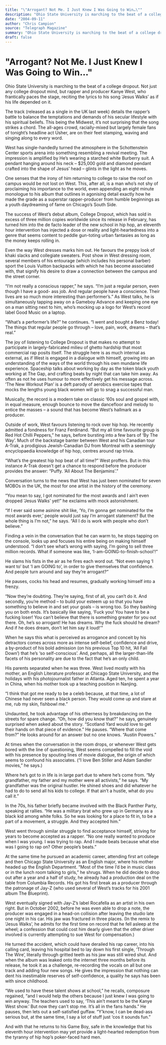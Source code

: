 ```yaml
---
title: "\"Arrogant? Not Me. I Just Knew I Was Going to Win…\""
description: "Ohio State University is marching to the beat of a college dropout. The track details the rapper’s battle to balance temptations and demands of his secular lifestyle with his spiritual beliefs. This b..."
date: "2004-09-11"
author: "Chris Campion"
source: "Telegraph Magazine"
summary: "Ohio State University is marching to the beat of a college dropout. The track details the rapper’s battle to balance temptations and demands of his secular lifestyle with his spiritual beliefs. This being the Midwest, it’s not surprising that the song strikes a chord."
draft: false
---
```


# "Arrogant? Not Me. I Just Knew I Was Going to Win…"

Ohio State University is marching to the beat of a college dropout. Not just any college dropout mind, but rapper and producer Kanye West, who frantically paces the stage, reciting the lyrics to his song ‘Jesus Walks’ as if his life depended on it.

The track (released as a single in the UK last week) details the rapper’s battle to balance the temptations and demands of his secular lifestyle with his spiritual beliefs. This being the Midwest, it’s not surprising that the song strikes a chord. The all-ages crowd, racially-mixed but largely female fans of tonight’s headline act Usher, are on their feet stamping, waving and singing along to every word.

West has single-handedly turned the atmosphere in the Schottenstein Center sports arena into something resembling a revival meeting. The impression is amplified by He’s wearing a starched white Burberry suit. A pendant hanging around his neck – $25,000 gold and diamond pendant crafted into the shape of Jesus’ head – glints in the light as he moves.

One senses that the irony of him returning to college to raise the roof on campus would be not lost on West. This, after all, is a man who’s not shy of proclaiming his importance to the world, even appending an eight minute monologue to his album that outlines in agonising detail exactly how he made the grade as a superstar rapper-producer from humble beginnings as a youth daydreaming of fame on Chicago’s South Side.

The success of West’s debut album, College Dropout, which has sold in excess of three million copies worldwide since its release in February, has turned him into the de facto leader of the new school in hip hop, an eleventh hour intervention has injected a dose or reality and light-heartedness into a genre that seems content to peddle gun-toting urban fantasies as long as the money keeps rolling in.

Even the way West dresses marks him out. He favours the preppy look of khaki slacks and collegiate sweaters. Post show in West dressing room, several members of his entourage (which includes his personal barber) sport the Louis Vuitton backpacks with which he has become associated with, that signify his desire to draw a connection between the campus and the street corner.

“I’m not really a conscious rapper,” he says. “I’m just a regular person, even though I have a good- ass job. And regular people have a conscience. Their lives are so much more interesting than performer’s.” As West talks, he is simultaneously tapping away on a Gameboy Advance and keeping one eye on a man sitting next to him, who’s mocking up a logo for West’s record label Good Music on a laptop.

“What’s a performer’s life?” he continues. “I went and bought a Benz today! The things that regular people go through – love, pain, work, dreams – that’s real.”

The joy of listening to College Dropout is that makes no attempt to participate in largely-fabricated milieu of ghetto hardship that most commercial rap posits itself. The struggle here is as much internal as external, as if West is engaged in a dialogue with himself, growing into an understanding of the ways of the world through his own mundane life experience. Spaceship talks about working by day as the token black youth working at The Gap, and crafting beats by night that can take him away. As often as not he uses humour to more effectively get his message across. ‘The New Workout Plan’ is a deft parody of aerobics exercise tapes that mocks the lengths young black women will go to snag a successful man.

Musically, the record is a modern take on classic ‘60s soul and gospel with, in equal measure, enough bounce to move the dancefloor and melody to entice the masses – a sound that has become West’s hallmark as a producer.

Outside of work, West favours listening to rock over hip hop. He recently admitted a fondness for Franz Ferdinand. “But my all time favourite group is Red Hot Chilli Peppers,” he says, before bursting into a few bars of ‘By The Way’. Much of the backstage banter between West and his Canadian tour A-Trak, a prodigious Jewish-Canadian DJ from Montreal with a seemingly encyclopaedia knowledge of hip hop, centres around rap trivia.

“What’s the greatest hip hop beat of all time?” West proffers. But in this instance A-Trak doesn’t get a chance to respond before the producer provides the answer: “Puffy. ‘All About The Benjamins’.”

Conversation turns to the news that West has just been nominated for seven MOBOs in the UK, the most for one artist in the history of the ceremony.

“You mean to say, I got nominated for the most awards and I ain’t even dropped ‘Jesus Walks’ yet!” he exclaims with mock astonishment.

“If I ever said some asinine shit like, ‘Yo, I’m gonna get nominated for the most awards ever,’ people would just say I’m arrogant statement? But the whole thing is I’m not,” he says. “All I do is work with people who don’t believe.”

Finding a vein in the conversation that he can warm to, he stops tapping on the console, looks up and focuses his entire being on making himself understood. “I don’t see what’s wrong with saying, I’m going to sell three million records. What if someone was like, ‘I-am-GOING-to-finish-school’!”

He slams his fists in the air as he fires each word out. “Not even saying ‘I want to’ but ‘I am GOING to’, in order to give themselves that confidence. And people turn around and say they’re arrogant?”

He pauses, cocks his head and resumes, gradually working himself into a frenzy.

“Now they’re doubting. They’re saying, first of all, you can’t do it. And secondly, you’re method – to build your esteem up so that you have something to believe in and set your goals – is wrong too. So they bashing you on both ends. It’s basically like saying, ‘Fuck you! You have to be a fucking loser! You can’t believe that there is something greater for you out there. Oh, he’s so arrogant! He has dreams. Why the fuck should he dream? And if he does dream, don’t let him say it loud!’”

When he says this what is perceived as arrogance and conceit by his detractors comes across more as intense self-belief, confidence and drive, a by-product of his bold admission (on his previous Top 10 hit, ‘All Fall Down’) that he’s ‘so self-conscious’. And, perhaps, all the larger-than-life facets of his personality are due to the fact that he’s an only child.

His parents separated when he was three. West lived mostly with his mother, an English Literature professor at Chicago State University, and the holidays with his photojournalist father in Atlanta. Aged ten, he spent a year in China, when his mother took up a teaching position in Nanjing.

“I think that got me ready to be a celeb because, at that time, a lot of Chinese had never seen a black person. They would come up and stare at me, rub my skin, fishbowl me.”

Undaunted, he took advantage of his otherness by breakdancing on the streets for spare change. “Oh, how did you know that?” he says, genuinely surprised when asked about the story. “Scotland Yard would love to get their hands on that piece of evidence.” He pauses. “Where that come from?” He looks around for an answer but no one knows. “Austin Powers.”

At times when the conversation in the room drops, or whenever West gets bored with the line of questioning, West seems compelled to fill the void with his presence by spouting lines of movie dialogue, the origin of which seems to confound his associates. (“I love Ben Stiller and Adam Sandler movies,” he says.)

Where he’s got to in life is in large part due to where he’s come from. “My grandfather, my father and my mother were all activists,” he says. “My grandfather was the original hustler. He shined shoes and did whatever he had to do to send all his kids to college. If that ain’t a hustle, what do you call it.”

In the 70s, his father briefly became involved with the Black Panther Party, speaking at rallies. “He was a military brat who grew up in Germany as a black kid among white folks. So he was looking for a place to fit in, to be a part of a movement, a struggle. And they accepted him.”

West went through similar struggle to find acceptance himself, striving for years to become accepted as a rapper. “No one really wanted to produce when I was young. I was trying to rap. And I made beats because what else was I going to rap on? Other people’s beats.”

At the same time he pursued an academic career, attending first art college and then Chicago State University as an English major, where his mother headed up the English Department. “Most of the time I’d be in music class or in the lunch room talking to girls,” he shrugs. When he did decide to drop out after a year and a half of study, he already had a production deal on the table from Columbia Records. His got his first break as a producer through the patronage of Jay-Z (who used several of West’s tracks for his 2001 album The Blueprint).

West eventually signed with Jay-Z’s label Rocafella as an artist in his own right. But in October 2002, before he was even able to drop a note, the producer was engaged in a head-on collision after leaving the studio late one night in his car. His jaw was fractured in three places. (In the remix to ‘Jesus Walks’, he admits for the first time on record that he fell asleep at the wheel; a confession that could cost him dearly given that the other driver involved is currently attempting to sue West for compensation.)

He turned the accident, which could have derailed his rap career, into his calling card, leaving his hospital bed to lay down his first single, ‘Through The Wire’, literally through gritted teeth as his jaw was still wired shut. And when the album was leaked onto the internet three months before its release, he took it as a challenge, re-recording the vocals on all but one track and adding four new songs. He gives the impression that nothing can dent his inestimable reserves of self-confidence, a quality he says has been with since childhood.

“We used to have these talent shows at school,” he recalls, composure regained, “and I would help the others because I just knew I was going to win anyway. The teachers used to say, ‘This ain’t meant to be the Kanye West show.’ But now they can’t stop me. It’s all in the fans hands.” He pauses, then lets out a self-satisfied guffaw. “Y’know, I can be dead-ass serious but, at the same time, I say a lot of stuff just ‘cos it sounds fun.”

And with that he returns to his Game Boy, safe in the knowledge that his eleventh hour intervention may yet provide a light-hearted redemption from the tyranny of hip hop’s poker-faced hard men.
